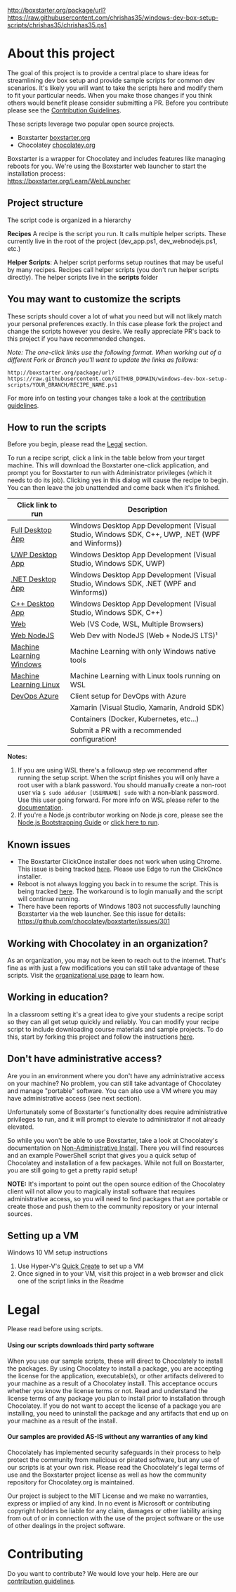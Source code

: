http://boxstarter.org/package/url?https://raw.githubusercontent.com/chrishas35/windows-dev-box-setup-scripts/chrishas35/chrishas35.ps1

# About this project
The goal of this project is to provide a central place to share ideas for streamlining dev box setup and provide sample scripts for common dev scenarios. It's likely you will want to take the scripts here and modify them to fit your particular needs. When you make those changes if you think others would benefit please consider submitting a PR. Before you contribute please see the [Contribution Guidelines](CONTRIBUTING.md).

These scripts leverage two popular open source projects.
- Boxstarter [boxstarter.org](http://boxstarter.org)
- Chocolatey [chocolatey.org](http://chocolatey.org)

Boxstarter is a wrapper for Chocolatey and includes features like managing reboots for you. We're using the Boxstarter web launcher to start the installation process:<br/>
https://boxstarter.org/Learn/WebLauncher

## Project structure
The script code is organized in a hierarchy

**Recipes**
A recipe is the script you run.  It calls multiple helper scripts.  These currently live in the root of the project (dev_app.ps1, dev_webnodejs.ps1, etc.) 

**Helper Scripts**: A helper script performs setup routines that may be useful by many recipes. Recipes call helper scripts (you don't run helper scripts directly).  The helper scripts live in the **scripts** folder

## You may want to customize the scripts
These scripts should cover a lot of what you need but will not likely match your personal preferences exactly. In this case please fork the project and change the scripts however you desire. We really appreciate PR's back to this project if you have recommended changes.

*Note: The one-click links use the following format.  When working out of a different Fork or Branch you'll want to update the links as follows:*

`http://boxstarter.org/package/url?https://raw.githubusercontent.com/GITHUB_DOMAIN/windows-dev-box-setup-scripts/YOUR_BRANCH/RECIPE_NAME.ps1
`

For more info on testing your changes take a look at the [contribution guidelines](CONTRIBUTING.md).

## How to run the scripts
Before you begin, please read the [Legal](#Legal) section.

To run a recipe script, click a link in the table below from your target machine. This will download the Boxstarter one-click application, and prompt you for Boxstarter to run with Administrator privileges (which it needs to do its job). Clicking yes in this dialog will cause the recipe to begin. You can then leave the job unattended and come back when it's finished.

|Click link to run  |Description  |
|---------|---------|
|<a href='http://boxstarter.org/package/url?https://raw.githubusercontent.com/Microsoft/windows-dev-box-setup-scripts/master/dev_app.ps1'>Full Desktop App</a>     | Windows Desktop App Development (Visual Studio, Windows SDK, C++, UWP, .NET (WPF and Winforms)) |
|<a href='http://boxstarter.org/package/url?https://raw.githubusercontent.com/Microsoft/windows-dev-box-setup-scripts/master/dev_app_desktop_uwp.ps1'>UWP Desktop App</a>     | Windows Desktop App Development (Visual Studio, Windows SDK, UWP) |
|<a href='http://boxstarter.org/package/url?https://raw.githubusercontent.com/Microsoft/windows-dev-box-setup-scripts/master/dev_app_desktop_.NET.ps1'>.NET Desktop App</a>     | Windows Desktop App Development (Visual Studio, Windows SDK, .NET (WPF and Winforms)) |
|<a href='http://boxstarter.org/package/url?https://raw.githubusercontent.com/Microsoft/windows-dev-box-setup-scripts/master/dev_app_desktop_cplusplus.ps1'>C++ Desktop App</a>     | Windows Desktop App Development (Visual Studio, Windows SDK, C++) |
|<a href='http://boxstarter.org/package/url?https://raw.githubusercontent.com/Microsoft/windows-dev-box-setup-scripts/master/dev_web.ps1'>Web</a> | Web (VS Code, WSL, Multiple Browsers)        |
|<a href='http://boxstarter.org/package/url?https://raw.githubusercontent.com/Microsoft/windows-dev-box-setup-scripts/master/dev_web_nodejs.ps1'>Web NodeJS</a>     | Web Dev with NodeJS (Web + NodeJS LTS)¹        |
|<a href='http://boxstarter.org/package/url?https://raw.githubusercontent.com/Microsoft/windows-dev-box-setup-scripts/master/dev_ml_windows.ps1'>Machine Learning Windows</a>| Machine Learning with only Windows native tools        |
|<a href='http://boxstarter.org/package/url?https://raw.githubusercontent.com/Microsoft/windows-dev-box-setup-scripts/master/dev_ml_wsl.ps1'>Machine Learning Linux</a>| Machine Learning with Linux tools running on WSL        |
|<a href='http://boxstarter.org/package/url?https://raw.githubusercontent.com/Microsoft/windows-dev-box-setup-scripts/master/devops_azure.ps1'>DevOps Azure</a>| Client setup for DevOps with Azure      |
|     | Xamarin (Visual Studio, Xamarin, Android SDK) |
|     | Containers (Docker, Kubernetes, etc...)        |
|     | Submit a PR with a recommended configuration!        |

**Notes:**  
1. If you are using WSL there's a followup step we recommend after running the setup script.  When the script finishes you will only have a root user with a blank password. You should  manually create a non-root user via `$ sudo adduser [USERNAME] sudo` 
with a non-blank password. Use this user going forward. For more info on WSL please refer to the [documentation](https://docs.microsoft.com/en-us/windows/wsl/about).
2. If you're a Node.js contributor working on Node.js core, please see the [Node.js Bootstrapping Guide](https://github.com/nodejs/node/tree/master/tools/bootstrap) or [click here to run](http://boxstarter.org/package/nr/url?https://raw.githubusercontent.com/nodejs/node/master/tools/bootstrap/windows_boxstarter).

## Known issues
- The Boxstarter ClickOnce installer does not work when using Chrome.  This issue is being tracked [here](https://github.com/chocolatey/boxstarter/issues/345). Please use Edge to run the ClickOnce installer.
- Reboot is not always logging you back in to resume the script.  This is being tracked [here](https://github.com/chocolatey/boxstarter/issues/318).  The workaround is to login manually and the script will continue running. 
- There have been reports of Windows 1803 not successfully launching Boxstarter via the web launcher. See this issue for details: https://github.com/chocolatey/boxstarter/issues/301

## Working with Chocolatey in an organization?
As an organization, you may not be keen to reach out to the internet. That's fine as with just a few modifications you can still take advantage of these scripts. Visit the [organizational use page](ORGANIZATION.md) to learn how.

## Working in education?
In a classroom setting it's a great idea to give your students a recipe script so they can all get setup quickly and reliably. You can modify your recipe script to include downloading course materials and sample projects.  To do this, start by forking this project and follow the instructions [here](#you-may-want-to-customize-the-scripts). 

## Don't have administrative access?
Are you in an environment where you don't have any administrative access on your machine? No problem, you can still take advantage of Chocolatey and manage "portable" software. You can also use a VM where you may have administrative access (see next section).

Unfortunately some of Boxstarter's functionality does require administrative privileges to run, and it will prompt to elevate to administrator if not already elevated.

So while you won't be able to use Boxstarter, take a look at Chocolatey's documentation on [Non-Administrative Install](https://chocolatey.org/install#non-administrative-install). There you will find resources and an example PowerShell script that gives you a quick setup of Chocolatey and installation of a few packages. While not full on Boxstarter, you are still going to get a pretty rapid setup!

**NOTE:**
It's important to point out the open source edition of the Chocolatey client will not allow you to magically install software that requires administrative access, so you will need to find packages that are portable or create those and push them to the community repository or your internal sources.

## Setting up a VM
Windows 10 VM setup instructions
1. Use Hyper-V's [Quick Create](https://docs.microsoft.com/en-us/virtualization/hyper-v-on-windows/quick-start/quick-create-virtual-machine) to set up a VM
2. Once signed in to your VM, visit this project in a web browser and click one of the script links in the Readme

# Legal
Please read before using scripts.

#### Using our scripts downloads third party software
When you use our sample scripts, these will direct to Chocolately to install the packages.
By using Chocolatey to install a package, you are accepting the license for the application, executable(s), or other artifacts delivered to your machine as a result of a Chocolatey install. This acceptance occurs whether you know the license terms or not. Read and understand the license terms of any package you plan to install prior to installation through Chocolatey. If you do not want to accept the license of a package you are installing, you need to uninstall the package and any artifacts that end up on your machine as a result of the install.

#### Our samples are provided AS-IS without any warranties of any kind
Chocolately has implemented security safeguards in their process to help protect the community from malicious or pirated software, but any use of our scripts is at your own risk.  Please read the Chocolately's legal terms of use and the Boxstarter project license as well as how the community repository for Chocolatey.org is maintained.

Our project is subject to the MIT License and we make no warranties, express or implied of any kind.   In no event is Microsoft or contributing copyright holders be liable for any claim, damages or other liability arising from out of or in connection with the use of the project software or the use of other dealings in the project software.

# Contributing
Do you want to contribute? We would love your help. Here are our <a href="CONTRIBUTING.md">contribution guidelines</a>.
